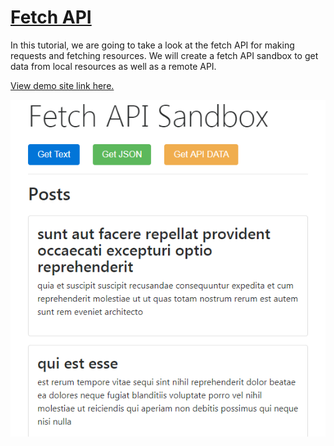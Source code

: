 # [Fetch API](https://www.youtube.com/watch?v=Oive66jrwBs)

In this tutorial, we are going to take a look at the fetch API for making requests and fetching resources. We will create a fetch API sandbox to get data from local resources as well as a remote API.

[View demo site link here.](https://webdevtuts.github.io/fetch_api_sandbox/)

![Preview](screenshot.png)
